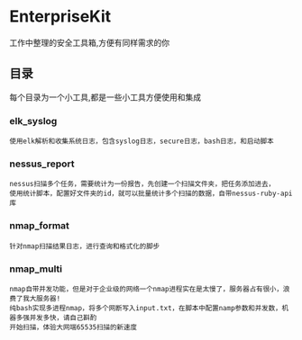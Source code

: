 # EnterpriseKit

  工作中整理的安全工具箱,方便有同样需求的你

## 目录

  每个目录为一个小工具,都是一些小工具方便使用和集成

### elk_syslog

    使用elk解析和收集系统日志，包含syslog日志，secure日志，bash日志，和启动脚本

### nessus_report

    nessus扫描多个任务，需要统计为一份报告，先创建一个扫描文件夹，把任务添加进去，
    使用统计脚本，配置好文件夹的id，就可以批量统计多个扫描的数据，自带nessus-ruby-api库

### nmap_format

    针对nmap扫描结果日志，进行查询和格式化的脚步

### nmap_multi

    nmap自带并发功能，但是对于企业级的网络一个nmap进程实在是太慢了，服务器占有很小，浪费了我大服务器!
    纯bash实现多进程nmap，将多个网断写入input.txt，在脚本中配置namp参数和并发数，机器多强并发多快，请自己斟酌
    开始扫描，体验大网端65535扫描的新速度

